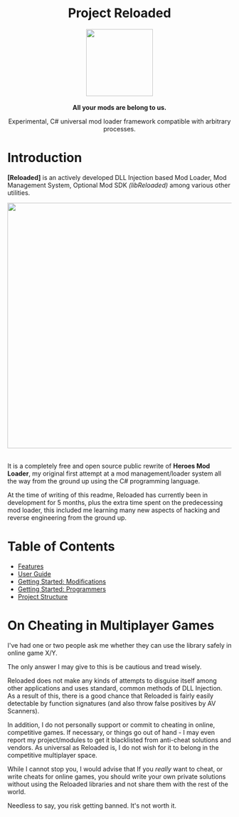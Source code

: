 
<div align="center">
	<h1>Project Reloaded</h1>
	<img src="https://i.imgur.com/BjPn7rU.png" width="150" align="center" />
	<br/> <br/>
	<strong>All your mods are belong to us.</strong>
	<p>Experimental, C# universal mod loader framework compatible with arbitrary processes.</p>
</div>


# Introduction
**[Reloaded]** is an actively developed DLL Injection based Mod Loader, Mod Management System, Optional Mod SDK *(libReloaded)* among various other utilities. 

<div align="center">
	<img src="https://i.imgur.com/aG6rXm9.png" width="550" align="center" />
	<br/><br/>
</div>

It is a completely free and open source public rewrite of **Heroes Mod Loader**, my original first attempt at a mod management/loader system all the way from the ground up using the C# programming language.

At the time of writing of this readme, Reloaded has currently been in development for 5 months, plus the extra time spent on the predecessing mod loader, this included me learning many new aspects of hacking and reverse engineering from the ground up.

# Table of Contents
- [Features](https://github.com/sewer56lol/Reloaded-Mod-Loader/blob/master/Documents/Features.md)
- [User Guide](https://github.com/sewer56lol/Reloaded-Mod-Loader/blob/master/Documents/User%20Guide.md)
- [Getting Started: Modifications](https://github.com/sewer56lol/Reloaded-Mod-Loader/blob/master/Documents/Getting%20Started%20Modifications.md)
- [Getting Started: Programmers](https://github.com/sewer56lol/Reloaded-Mod-Loader/blob/master/Documents/Getting%20Started%20for%20Developers.md)
- [Project Structure](https://github.com/sewer56lol/Reloaded-Mod-Loader/blob/master/Documents/Project%20Structure.md)

# On Cheating in Multiplayer Games

I've had one or two people ask me whether they can use the library safely in online game X/Y.

The only answer I may give to this is be cautious and tread wisely.

Reloaded does not make any kinds of attempts to disguise itself among other applications and uses standard, common methods of DLL Injection. As a result of this, there is a good chance that Reloaded is fairly easily detectable by function signatures (and also throw false positives by AV Scanners). 

In addition, I do not personally support or commit to cheating in online, competitive games. If necessary, or things go out of hand - I may even report my project/modules to get it blacklisted from anti-cheat solutions and vendors. As universal as Reloaded is, I do not wish for it to belong in the competitive multiplayer space.

While I cannot stop you, I would advise that If you *really* want to cheat, or write cheats for online games, you should write your own private solutions without using the Reloaded libraries and not share them with the rest of the world.

Needless to say, you risk getting banned. It's not worth it.
